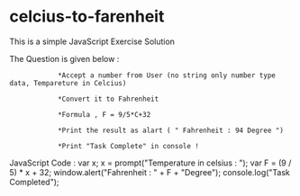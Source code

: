 # celcius-to-farenheit

This is a simple JavaScript Exercise Solution 

The Question is given below : 

				*Accept a number from User (no string only number type data, Tempareture in Celcius)

				*Convert it to Fahrenheit 

				*Formula , F = 9/5*C+32

				*Print the result as alart ( " Fahrenheit : 94 Degree ")

				*Print "Task Complete" in console ! 




JavaScript Code : 
var x;
x = prompt("Temperature in celsius : ");
var F = (9 / 5) * x + 32;
window.alert("Fahrenheit : " + F + "Degree");
console.log("Task Completed");
